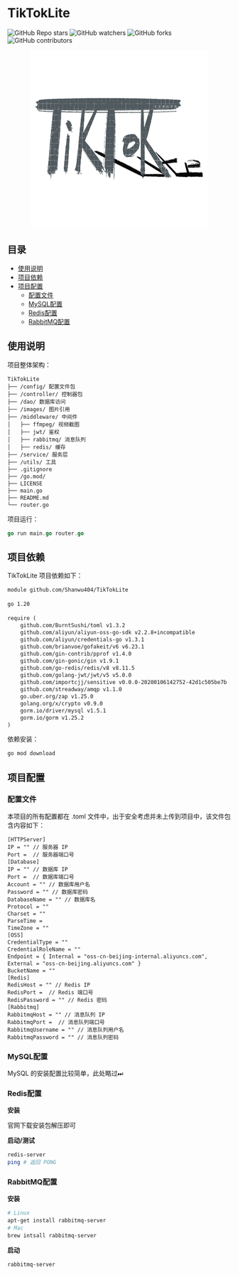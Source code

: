 # TikTokLite

![GitHub Repo stars](https://img.shields.io/github/stars/Shanwu404/TikTokLite)
![GitHub watchers](https://img.shields.io/github/watchers/Shanwu404/TikTokLite)
![GitHub forks](https://img.shields.io/github/forks/Shanwu404/TikTokLite)
![GitHub contributors](https://img.shields.io/github/contributors/Shanwu404/TikTokLite)

<div align="center">
<img src="images/logo.png" alt="logo" width="400" height="400"/>
</div>

## 目录

- [使用说明](#使用说明)
- [项目依赖](#项目依赖)
- [项目配置](#项目配置)
  - [配置文件](#配置文件)
  - [MySQL配置](#MySQL配置)
  - [Redis配置](#Redis配置)
  - [RabbitMQ配置](#RabbitMQ配置)


## 使用说明

项目整体架构：

```
TikTokLite 
├── /config/ 配置文件包
├── /controller/ 控制器包
├── /dao/ 数据库访问
├── /images/ 图片引用
├── /middleware/ 中间件
│   ├── ffmpeg/ 视频截图
│   ├── jwt/ 鉴权
│   ├── rabbitmq/ 消息队列
│   ├── redis/ 缓存
├── /service/ 服务层
├── /utils/ 工具
├── .gitignore
├── /go.mod/
├── LICENSE
├── main.go
├── README.md
└── router.go
```

项目运行：

```go
go run main.go router.go
```

## 项目依赖

TikTokLite 项目依赖如下：

```
module github.com/Shanwu404/TikTokLite

go 1.20

require (
	github.com/BurntSushi/toml v1.3.2
	github.com/aliyun/aliyun-oss-go-sdk v2.2.8+incompatible
	github.com/aliyun/credentials-go v1.3.1
	github.com/brianvoe/gofakeit/v6 v6.23.1
	github.com/gin-contrib/pprof v1.4.0
	github.com/gin-gonic/gin v1.9.1
	github.com/go-redis/redis/v8 v8.11.5
	github.com/golang-jwt/jwt/v5 v5.0.0
	github.com/importcjj/sensitive v0.0.0-20200106142752-42d1c505be7b
	github.com/streadway/amqp v1.1.0
	go.uber.org/zap v1.25.0
	golang.org/x/crypto v0.9.0
	gorm.io/driver/mysql v1.5.1
	gorm.io/gorm v1.25.2
)
```

依赖安装：

```bash
go mod download
```

## 项目配置

### 配置文件

本项目的所有配置都在 .toml 文件中，出于安全考虑并未上传到项目中，该文件包含内容如下：

```
[HTTPServer]
IP = "" // 服务器 IP
Port =  // 服务器端口号
[Database]
IP = "" // 数据库 IP
Port =  // 数据库端口号
Account = "" // 数据库用户名
Password = "" // 数据库密码
DatabaseName = "" // 数据库名
Protocol = ""
Charset = ""
ParseTime = 
TimeZone = ""
[OSS]
CredentialType = ""
CredentialRoleName = ""
Endpoint = { Internal = "oss-cn-beijing-internal.aliyuncs.com", External = "oss-cn-beijing.aliyuncs.com" }
BucketName = ""
[Redis]
RedisHost = "" // Redis IP
RedisPort =  // Redis 端口号
RedisPassword = "" // Redis 密码
[Rabbitmq]
RabbitmqHost = "" // 消息队列 IP
RabbitmqPort =  // 消息队列端口号
RabbitmqUsername = "" // 消息队列用户名
RabbitmqPassword = "" // 消息队列密码
```

### MySQL配置

MySQL 的安装配置比较简单，此处略过⏭

### Redis配置

**安装**

官网下载安装包解压即可

**启动/测试**

```bash
redis-server
ping # 返回 PONG
```

### RabbitMQ配置

**安装**

```bash
# Linux
apt-get install rabbitmq-server
# Mac
brew intsall rabbitmq-server
```

**启动**

```bash
rabbitmq-server
```
